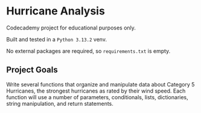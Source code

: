 # Hurricane Analysis

Codecademy project for educational purposes only.

Built and tested in a `Python 3.13.2` venv.

No external packages are required, so `requirements.txt` is empty.

## Project Goals

Write several functions that organize and manipulate data about Category 5
Hurricanes, the strongest hurricanes as rated by their wind speed. Each
function will use a number of parameters, conditionals, lists, dictionaries,
string manipulation, and return statements.
